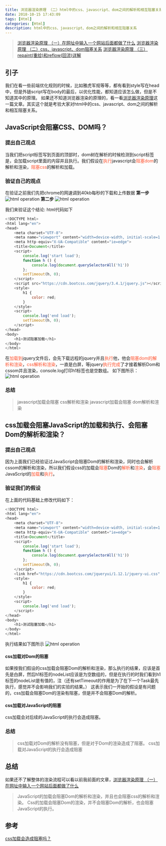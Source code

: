 ```yaml
---
title: 浏览器渲染原理 （二）html中的css、javascript、dom之间的解析和相互阻塞关系
date: 2018-10-15 17:43:09
tags: [Html]
categories: [Html]
description: html中的css、javascript、dom之间的解析和相互阻塞关系
---
```

> [浏览器渲染原理 （一）在网址中输入一个网站后面都做了什么](/blog/html/html-browser-render.html)
> [浏览器渲染原理 （二）css、javascript、dom阻塞关系](/blog/html/html-style-javascript.html)
> [浏览器渲染原理 （三） repaint(重绘)和reflow(回流)详解](/blog/html/html-reload-reflow.html)

## 引子
我们在看一些前端优化规则的时候，比如雅虎军规等等，都有看到style写在head中，但是外链script写在body的最后，以优化性能，都知道应该怎么做，但是不知道其中的原理。
如果还不知道浏览器渲染的原理的，看一看[浏览器渲染原理](/blog/html/html-style-javascript.html)这一篇文章。其实这个就是考验大家对html中的css、javascript、dom之间的解析和相互阻塞关系。
## JavaScript会阻塞CSS、DOM吗？
### 提出自己观点
<font color="#ff502c"></font>
当我们把script标签写到页面的顶部时，dom树在解析的时候检测到script标签是，会加载script里面的内容并且执行。我们假设在<font color="#ff502c">执行</font>javascript会<font color="#ff502c">阻塞dom</font>的解析和渲染，<font color="#ff502c">阻塞css</font>的解析和加载。
### 验证自己的观点
在验证之前我们先把chrome的网速调到40kb每秒的下载和上传数据
**第一步**
![html operation](../../images/html/images/html-1.png)
**第二步**
![html operation](../../images/html/images/html-2.png)

我们来验证这个结论:
html代码如下
```javascript
<!DOCTYPE html>
<html lang="en">
<head>
    <meta charset="UTF-8">
    <meta name="viewport" content="width=device-width, initial-scale=1.0">
    <meta http-equiv="X-UA-Compatible" content="ie=edge">
    <title>Document</title>
    <script>
        console.log('start load');
        function h () {
            console.log(document.querySelectorAll('h1'))
        };
        setTimeout(h, 0);
    </script>
    <script src="https://cdn.bootcss.com/jquery/3.4.1/jquery.js"></script>
    <style>
        h1 {
            color: red;
        }
    </style>
    <script>
        console.log('end load');
        setTimeout(h, 0);
    </script>
</head>
<body>
    <h1>测试阻塞加载</h1>
</body>
</html>
```
在<font color="#ff502c">加载到</font>jquery文件后，会先下载远程的jquery并且<font color="#ff502c">执行</font>他，他会<font color="#ff502c">阻塞dom的解析和渲染</font>，<font color="#ff502c">css解析和渲染</font>，一直是白屏，等jquery<font color="#ff502c">执行完成</font>了才接着解析Dom和cssom并且渲染，console.log打印h1标签也是空数组。
如下图所示：
![html operation](../../images/html/images/html-gif.gif)

### 总结
> javascript加载会阻塞 css解析和渲染
> javascript加载会阻塞 dom解析和渲染

## css加载会阻塞JavaScript的加载和执行、会阻塞Dom的解析和渲染？

### 提出自己观点
因为上面我们已经验证过JavaScript会阻塞Dom的解析和渲染，同时也会解析cssom的解析和渲染，所以我们假设css的加载会<font color="#ff502c">阻塞</font>Dom的<font color="#ff502c">解析</font>和<font color="#ff502c">渲染</font>，会<font color="#ff502c">阻塞</font>JavaScript的<font color="#ff502c">加载</font>和<font color="#ff502c">执行</font>。
### 验证我们的假设
在上面的代码基础上修改代码如下：
```javascript
<!DOCTYPE html>
<html lang="en">
<head>
    <meta charset="UTF-8">
    <meta name="viewport" content="width=device-width, initial-scale=1.0">
    <meta http-equiv="X-UA-Compatible" content="ie=edge">
    <title>Document</title>
    <script>
        console.log('start load');
        function h () {
            console.log(document.querySelectorAll('h1'))
        };
        setTimeout(h, 0);
    </script>
    <link href="https://cdn.bootcss.com/jqueryui/1.12.1/jquery-ui.css" rel="stylesheet">
    <style>
        h1 {
            color: red;
        }
    </style>
    <script>
        console.log('end load');
    </script>
</head>
<body>
    <h1>测试阻塞加载</h1>
</body>
</html>
```
执行结果如下图所示
![html operation](../../images/html/images/html-gif1.gif)
#### css加载对Dom的阻塞
如果按我们假设的css加载会阻塞Dom的解析和渲染，那么执行的结果，应该是首先是白屏，然后h1标签的nodeList应该是为空数组的，但是在执行的时我们看到h1标签的nodeList是有值的，注（还有setTimeout的作用是为了在下一个Task最先执行，感觉并不会影响我们的实验的结果。）
这表示我们一开始的假设是有问题的，css加载会阻塞Dom的渲染有阻塞，但是并不会阻塞Dom的解析。
#### css加载对JavaScript的阻塞
css加载会对后续的JavaScript的执行会造成阻塞。

### 总结
> css加载对Dom的解析没有阻塞，但是对于Dom的渲染造成了阻塞。
> css加载对JavaScript的执行会造成阻塞

## 总结
如果还不了解整体的渲染流程可以看以前我前面的文章，[浏览器渲染原理 （一）在网址中输入一个网站后面都做了什么](/blog/html/html-style-javascript.html)
> JavaScript的加载会阻塞Dom的解析和渲染，并且也会阻塞css的解析和渲染。
> Css的加载会阻塞Dom的渲染，并不会阻塞Dom的解析，也会阻塞JavaScript的执行。

## 参考
[css加载会造成阻塞吗？](https://juejin.im/post/5b88ddca6fb9a019c7717096)
